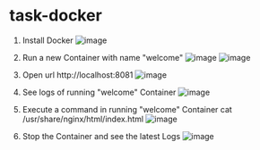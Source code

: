 # task-docker
1. Install Docker
![image](https://github.com/user-attachments/assets/73bcfa9d-b830-47c2-83ec-48890138c88f)

2. Run a new Container with name "welcome"
![image](https://github.com/user-attachments/assets/66495823-83a5-4d98-9224-862041ecaf39)
![image](https://github.com/user-attachments/assets/d37b4fc2-d3fb-436e-b42f-bdfb4148a842)

3. Open url http://localhost:8081
![image](https://github.com/user-attachments/assets/ec6d3cbc-9d07-4274-9c43-86df208d3dbc)

4. See logs of running "welcome" Container
![image](https://github.com/user-attachments/assets/2ce5f089-d3d0-4def-8786-a16593c2ec18)

5. Execute a command in running "welcome" Container
cat /usr/share/nginx/html/index.html
![image](https://github.com/user-attachments/assets/19795e86-3fe1-4b20-a96d-a7a9049dd5c6)

6. Stop the Container and see the latest Logs
![image](https://github.com/user-attachments/assets/b34eb52f-9ff6-41bf-9793-4e1ffbf9a185)


 
